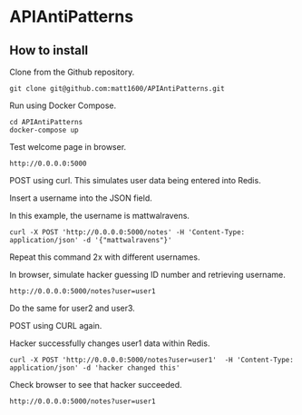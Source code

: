 # APIAntiPatterns

## How to install

Clone from  the Github repository.
```
git clone git@github.com:matt1600/APIAntiPatterns.git
```

Run using Docker Compose.
```
cd APIAntiPatterns
docker-compose up
```

Test welcome page in browser.
```
http://0.0.0.0:5000
```

POST using curl. This simulates user data being entered into Redis.

Insert a username into the JSON field.

In this example, the username is mattwalravens.
```
curl -X POST 'http://0.0.0.0:5000/notes' -H 'Content-Type: application/json' -d '{"mattwalravens"}'
```

Repeat this command 2x with different usernames.

In browser, simulate hacker guessing ID number and retrieving username.
```
http://0.0.0.0:5000/notes?user=user1
```
Do the same for user2 and user3.

POST using CURL again. 

Hacker successfully changes user1 data within Redis.
```
curl -X POST 'http://0.0.0.0:5000/notes?user=user1'  -H 'Content-Type: application/json' -d 'hacker changed this'
```

Check browser to see that hacker succeeded.
```
http://0.0.0.0:5000/notes?user=user1
```





